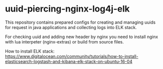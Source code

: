 # uuid-piercing-nginx-log4j-elk

This repository contains prepared configs for creating and managing uuids for request in java applications and collecting logs into ELK stack.

For checking uuid and adding new header by nginx you need to install nginx with lua interpeter (nginx-extras) or build from source files.

How to install ELK stack: https://www.digitalocean.com/community/tutorials/how-to-install-elasticsearch-logstash-and-kibana-elk-stack-on-ubuntu-16-04
